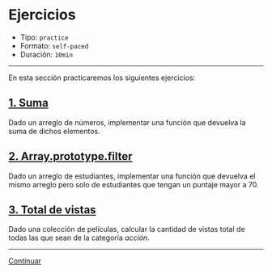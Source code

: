 # Ejercicios

* Tipo: `practice`
* Formato: `self-paced`
* Duración: `10min`

***

En esta sección practicaremos los siguientes ejercicios:

## [1. Suma](https://github.com/Laboratoria/ec-js-deep-dive-exercises/blob/data-structures/data-structures/00-sum.js)

Dado un arreglo de números, implementar una función que devuelva la suma de
dichos elementos.

## [2. Array.prototype.filter](https://github.com/Laboratoria/ec-js-deep-dive-exercises/blob/data-structures/data-structures/01-array-filter.js)

Dado un arreglo de estudiantes, implementar una función que devuelva el mismo
arreglo pero solo de estudiantes que tengan un puntaje mayor a 70.

## [3. Total de vistas](https://github.com/Laboratoria/ec-js-deep-dive-exercises/blob/data-structures/data-structures/02-movies.js)

Dado una colección de películas, calcular la cantidad de vistas total de
todas las que sean de la categoría _acción_.

***

[Continuar](../07-error-handling/00-strict-mode.md)
